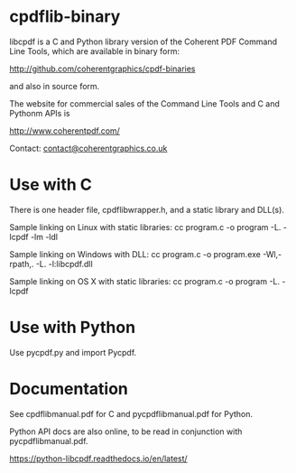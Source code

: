 cpdflib-binary
==============

libcpdf is a C and Python library version of the Coherent PDF Command Line
Tools, which are available in binary form:

http://github.com/coherentgraphics/cpdf-binaries

and also in source form.

The website for commercial sales of the Command Line Tools and C and Pythonm APIs is

http://www.coherentpdf.com/

Contact: contact@coherentgraphics.co.uk


Use with C
==========

There is one header file, cpdflibwrapper.h, and a static library and DLL(s).

Sample linking on Linux with static libraries:
cc program.c -o program -L. -lcpdf -lm -ldl

Sample linking on Windows with DLL:
cc program.c -o program.exe -Wl,-rpath,. -L. -l:libcpdf.dll

Sample linking on OS X with static libraries:
cc program.c -o program -L. -lcpdf


Use with Python
===============

Use pycpdf.py and import Pycpdf.


Documentation
=============

See cpdflibmanual.pdf for C and pycpdflibmanual.pdf for Python.

Python API docs are also online, to be read in conjunction with pycpdflibmanual.pdf.

https://python-libcpdf.readthedocs.io/en/latest/
